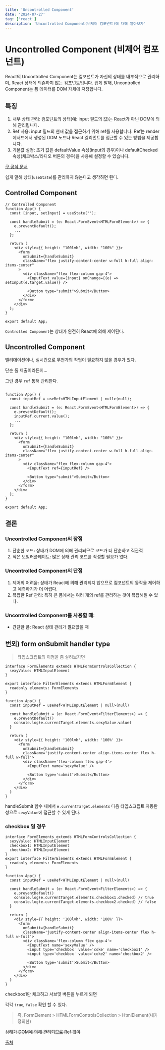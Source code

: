 ```yaml
---
title: 'Uncontrolled Component'
date: '2024-07-27'
tag: ['react']
description: 'Uncontrolled Component(비제어 컴포넌트)에 대해 알아보자'
---
```


# Uncontrolled Component (비제어 컴포넌트)

React의 Uncontrolled Component는 컴포넌트가 자신의 상태를 내부적으로 관리하며, React 상태에 의존하지 않는 컴포넌트입니다. 쉽게 말해, Uncontrolled Component는 폼 데이터를 DOM 자체에 저장합니다.

## 특징

1. 내부 상태 관리: 컴포넌트의 상태(예: input 필드의 값)는 React가 아닌 DOM에 의해 관리됩니다.
2. Ref 사용: input 필드의 현재 값을 접근하기 위해 ref를 사용합니다. Ref는 render 메서드에서 생성된 DOM 노드나 React 엘리먼트를 접근할 수 있는 방법을 제공합니다.
3. 기본값 설정: 초기 값은 defaultValue 속성(input의 경우)이나 defaultChecked 속성(체크박스/라디오 버튼의 경우)을 사용해 설정할 수 있습니다.

[구 공식 문서](https://ko.legacy.reactjs.org/docs/uncontrolled-components.html)

쉽게 말해 상태(`useState`)를 관리하지 않는다고 생각하면 된다.

## Controlled Component

```tsx
// Controlled Component
function App() {
  const [input, setInput] = useState("");

  const handleSubmit = (e: React.FormEvent<HTMLFormElement>) => {
    e.preventDefault();
    ...
  };

  return (
    <div style={{ height: "100lvh", width: "100%" }}>
      <form
        onSubmit={handleSubmit}
        className="flex justify-content-center w-full h-full align-items-center"
      >
        <div className="flex flex-column gap-4">
          <InputText value={input} onChange={(e) => setInput(e.target.value)} />

          <Button type="submit">Submit</Button>
        </div>
      </form>
    </div>
  );
}

export default App;
```

`Controlled Component`는 상태가 완전히 React에 의해 제어된다.

## Uncontrolled Component

벨리데이션이나, 실시간으로 무언가의 작업이 필요하지 않을 경우가 있다.

단순 폼 제출이라든지...

그런 경우 `ref` 통해 관리한다.

```tsx

function App() {
  const inputRef = useRef<HTMLInputElement | null>(null);

  const handleSubmit = (e: React.FormEvent<HTMLFormElement>) => {
    e.preventDefault();
    inputRef.current.value();
    ...
  };

  return (
    <div style={{ height: "100lvh", width: "100%" }}>
      <form
        onSubmit={handleSubmit}
        className="flex justify-content-center w-full h-full align-items-center"
      >
        <div className="flex flex-column gap-4">
          <InputText ref={inputRef} />

          <Button type="submit">Submit</Button>
        </div>
      </form>
    </div>
  );
}

export default App;
```

## 결론

### Uncontrolled Component의 장점

1. 단순한 코드: 상태가 DOM에 의해 관리되므로 코드가 더 단순하고 직관적
2. 적은 보일러플레이트: 많은 상태 관리 코드를 작성할 필요가 없다.

### Uncontrolled Component의 단점

1. 제어의 어려움: 상태가 React에 의해 관리되지 않으므로 컴포넌트의 동작을 제어하고 예측하기가 더 어렵다.
2. 복잡한 Ref 관리: 특히 큰 폼에서는 여러 개의 ref를 관리하는 것이 복잡해질 수 있다.

### Uncontrolled Component를 사용할 때:

- 간단한 폼: React 상태 관리가 필요없을 때

## 번외) form onSubmit handler type

> 타입스크립트의 이점을 좀 살려보자면

```tsx
interface FormElements extends HTMLFormControlsCollection {
  sexyValue: HTMLInputElement
}

export interface FilterElements extends HTMLFormElement {
  readonly elements: FormElements
}

function App() {
  const inputRef = useRef<HTMLInputElement | null>(null)

  const handleSubmit = (e: React.FormEvent<FilterElements>) => {
    e.preventDefault()
    console.log(e.currentTarget.elements.sexyValue.value)
  }

  return (
    <div style={{ height: '100lvh', width: '100%' }}>
      <form
        onSubmit={handleSubmit}
        className='justify-content-center align-items-center flex h-full w-full'>
        <div className='flex-column flex gap-4'>
          <InputText name='sexyValue' />

          <Button type='submit'>Submit</Button>
        </div>
      </form>
    </div>
  )
}
```

handleSubmit 함수 내에서 `e.currentTarget.elements` 다음 타입스크립트 자동완성으로 `sexyValue`에 접근할 수 있게 된다.

### checkbox 일 경우

```tsx
interface FormElements extends HTMLFormControlsCollection {
  sexyValue: HTMLInputElement
  checkbox1: HTMLInputElement
  checkbox2: HTMLInputElement
}
export interface FilterElements extends HTMLFormElement {
  readonly elements: FormElements
}

function App() {
  const inputRef = useRef<HTMLInputElement | null>(null)

  const handleSubmit = (e: React.FormEvent<FilterElements>) => {
    e.preventDefault()
    console.log(e.currentTarget.elements.checkbox1.checked) // true
    console.log(e.currentTarget.elements.checkbox2.checked) // false
  }

  return (
    <div style={{ height: '100lvh', width: '100%' }}>
      <form
        onSubmit={handleSubmit}
        className='justify-content-center align-items-center flex h-full w-full'>
        <div className='flex-column flex gap-4'>
          <InputText name='sexyValue' />
          <input type='checkbox' value='coke' name='checkbox1' />
          <input type='checkbox' value='coke2' name='checkbox2' />

          <Button type='submit'>Submit</Button>
        </div>
      </form>
    </div>
  )
}
```

checkbox1만 체크하고 서브밋 버튼을 누르게 되면

각각 `true`, `false` 확인 할 수 있다.

> 즉, FormElement > HTMLFormControlsCollection > HtmlElement(내가 정의한)

~~상태가 DOM에 의해 관리되므로 Ref 없이~~

[출처](https://www.epicreact.dev/how-to-type-a-react-form-on-submit-handler)

